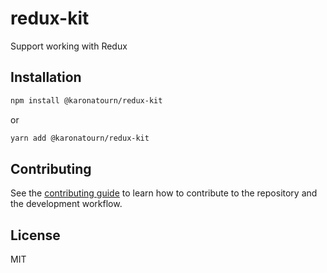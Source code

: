 # redux-kit

Support working with Redux

## Installation

```sh
npm install @karonatourn/redux-kit
```

or

```sh
yarn add @karonatourn/redux-kit
```

## Contributing

See the [contributing guide](CONTRIBUTING.md) to learn how to contribute to the repository and the development workflow.

## License

MIT
